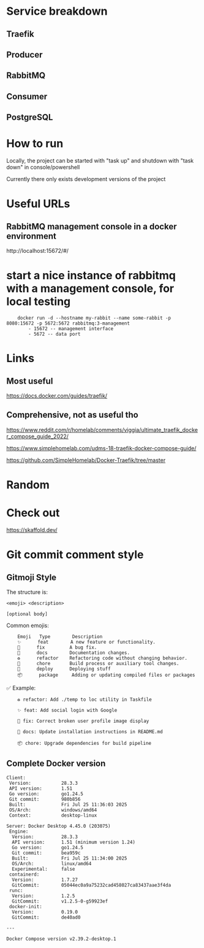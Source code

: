# Service breakdown
## Traefik

## Producer

## RabbitMQ

## Consumer

## PostgreSQL

# How to run
Locally, the project can be started with "task up" and shutdown with "task down" in console/powershell

Currently there only exists development versions of the project

# Useful URLs
## RabbitMQ management console in a docker environment
http://localhost:15672/#/

# start a nice instance of rabbitmq with a management console, for local testing
```
    docker run -d --hostname my-rabbit --name some-rabbit -p 8080:15672 -p 5672:5672 rabbitmq:3-management
        - 15672 -- management interface
        - 5672 -- data port
```

# Links
## Most useful
https://docs.docker.com/guides/traefik/

## Comprehensive, not as useful tho
https://www.reddit.com/r/homelab/comments/viggia/ultimate_traefik_docker_compose_guide_2022/

https://www.simplehomelab.com/udms-18-traefik-docker-compose-guide/

https://github.com/SimpleHomelab/Docker-Traefik/tree/master


# Random 
# Check out
https://skaffold.dev/


# Git commit comment style
## Gitmoji Style
The structure is:
```
<emoji> <description>

[optional body]
```

Common emojis:
```
    Emoji   Type	    Description
    ✨      feat        A new feature or functionality.
    🐛      fix         A bug fix.
    📝      docs        Documentation changes.
    ♻️      refactor    Refactoring code without changing behavior.
    🔧      chore       Build process or auxiliary tool changes.
    🚀      deploy      Deploying stuff
    📦️      package     Adding or updating compiled files or packages

```

✅ Example:
```
    ♻️ refactor: Add ./temp to loc utility in Taskfile

    ✨ feat: Add social login with Google

    🐛 fix: Correct broken user profile image display

    📝 docs: Update installation instructions in README.md

    📦️ chore: Upgrade dependencies for build pipeline
```

## Complete Docker version
```
Client:
 Version:           28.3.3
 API version:       1.51
 Go version:        go1.24.5
 Git commit:        980b856
 Built:             Fri Jul 25 11:36:03 2025
 OS/Arch:           windows/amd64
 Context:           desktop-linux

Server: Docker Desktop 4.45.0 (203075)
 Engine:
  Version:          28.3.3
  API version:      1.51 (minimum version 1.24)
  Go version:       go1.24.5
  Git commit:       bea959c
  Built:            Fri Jul 25 11:34:00 2025
  OS/Arch:          linux/amd64
  Experimental:     false
 containerd:
  Version:          1.7.27
  GitCommit:        05044ec0a9a75232cad458027ca83437aae3f4da
 runc:
  Version:          1.2.5
  GitCommit:        v1.2.5-0-g59923ef
 docker-init:
  Version:          0.19.0
  GitCommit:        de40ad0

---

Docker Compose version v2.39.2-desktop.1
```



